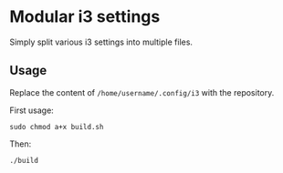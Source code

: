 # Modular i3 settings

Simply split various i3 settings into multiple files.

## Usage

Replace the content of `/home/username/.config/i3` with the repository.

First usage:
```shell
sudo chmod a+x build.sh
```

Then:

```shell
./build
```
